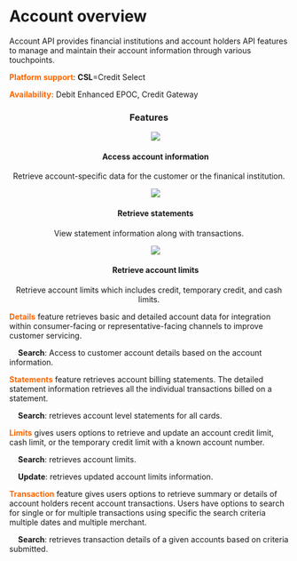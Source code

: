 # Account overview

Account API provides financial institutions and account holders API features to manage and maintain their account information through various touchpoints.

**<span style="color:#ff6600;">Platform support</span>**: **CSL**=Credit Select 


**<span style="color:#ff6600;">Availability:</span>** Debit Enhanced EPOC, Credit Gateway

 <h3 style="text-align: center">Features</h3>

<style>
.col-md-4 ul li {
    list-style: none;
}
</style>

<div class="row" style="text-align:center;" markdown=1>
<div class="col-md-4" markdown=1>

*   ![](assets/images/access-account-information.png)
    
    #### Access account information
    
   Retrieve account-specific data for the customer or the finanical institution.

</div>
<div class="col-md-4" markdown=1>

*   ![](assets/images/retrieve-statements.png)

    #### Retrieve statements
    
   View statement information along with transactions.

</div>
<div class="col-md-4" markdown=1>

*   ![](assets/images/retrieve-account-limits.png)
    
    #### Retrieve account limits
    
   Retrieve account limits which includes credit, temporary credit, and cash limits.
    
</div>
</div>


**<span style="color:#ff6600;">Details</span>** feature retrieves basic and detailed account data for integration within consumer-facing or representative-facing channels to improve customer servicing.

&nbsp;&nbsp;&nbsp;&nbsp;**Search**: Access to customer account details based on the account information.
 

**<span style="color:#ff6600;">Statements</span>** feature retrieves account billing statements. The detailed statement information retrieves all the individual transactions billed on a statement. 

&nbsp;&nbsp;&nbsp;&nbsp;**Search**:  retrieves account level statements for all cards.
              

**<span style="color:#ff6600;">Limits</span>** gives users options to retrieve and update an account  credit limit, cash limit, or the temporary credit limit with a known account number.

&nbsp;&nbsp;&nbsp;&nbsp;**Search**: retrieves account limits.

&nbsp;&nbsp;&nbsp;&nbsp;**Update**: retrieves updated account limits information.
 

**<span style="color:#ff6600;">Transaction</span>**  feature gives users options to retrieve summary or details of account holders recent account transactions. Users have options to search for single or for multiple transactions using specific the search criteria multiple dates and multiple merchant.

&nbsp;&nbsp;&nbsp;&nbsp;**Search**: retrieves transaction details of a given accounts based on criteria submitted. 
